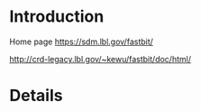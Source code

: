 # Introduction #
Home page
https://sdm.lbl.gov/fastbit/

http://crd-legacy.lbl.gov/~kewu/fastbit/doc/html/


# Details #